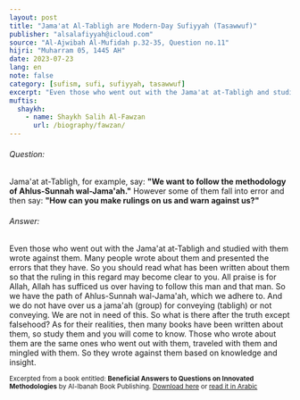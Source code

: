 ```yaml
---
layout: post
title: "Jama'at Al-Tabligh are Modern-Day Sufiyyah (Tasawwuf)"
publisher: "alsalafiyyah@icloud.com"
source: "Al-Ajwibah Al-Mufidah p.32-35, Question no.11"
hijri: "Muharram 05, 1445 AH"
date: 2023-07-23
lang: en
note: false
category: [sufism, sufi, sufiyyah, tasawwuf]
excerpt: "Even those who went out with the Jama'at at-Tabligh and studied with them wrote against them. Many people wrote about them and presented the errors that they have."
muftis:
  shaykh: 
    - name: Shaykh Salih Al-Fawzan
      url: /biography/fawzan/
---
```


###### Question: 

Jama'at at-Tabligh, for example, say: **"We want to follow the methodology of Ahlus-Sunnah wal-Jama'ah."** However some of them fall into error and then say: **"How can you make rulings on us and warn against us?"**

###### Answer:

Even those who went out with the Jama'at at-Tabligh and studied with them wrote against them. Many people wrote about them and presented the errors that they have. So you should read what has been written about them so that the ruling in this regard may become clear to you. All praise is for Allah, Allah has sufficed us over having to follow this man and that man. So we have the path of Ahlus-Sunnah wal-Jama'ah, which we adhere to. And we do not have over us a jama'ah (group) for conveying (tabligh) or not conveying. We are not in need of this. So what is there after the truth except falsehood? As for their realities, then many books have been written about them, so study them and you will come to know. Those who wrote about them are the same ones who went out with them, traveled with them and mingled with them. So they wrote against them based on knowledge and insight. 

<small>Excerpted from a book entitled: **Beneficial Answers to Questions on Innovated Methodologies** by Al-lbanah Book Publishing. [Download here](https://alsalafiyyah.github.io/books/) or [read it in Arabic](https://docs.google.com/viewerng/viewer?url=https://www.emaanlibrary.com/wp-content/uploads/2018/10/%D8%A7%D9%84%D8%A3%D8%AC%D9%88%D8%A8%D8%A9%D8%A7%D9%84%D9%85%D9%81%D9%8A%D8%AF%D8%A9%D8%B9%D9%86%D8%A3%D8%B3%D8%A6%D9%84%D8%A9%D8%A7%D9%84%D9%85%D9%86%D8%A7%D9%87%D8%AC%D8%A7%D9%84%D8%AC%D8%AF%D9%8A%D8%AF%D8%A9.pdf&hl=en_US) 
</small>
